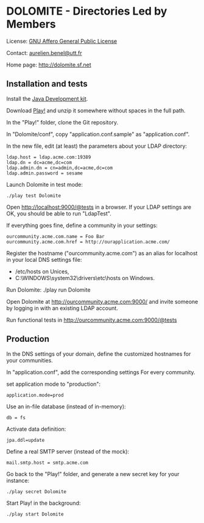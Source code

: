 DOLOMITE - Directories Led by Members
=====================================

License: [GNU Affero General Public License](http://www.gnu.org/licenses/agpl.html)

Contact: <aurelien.benel@utt.fr>

Home page: <http://dolomite.sf.net>

Installation and tests
----------------------

Install the [Java Development kit](http://www.oracle.com/technetwork/java/javase/downloads/).

Download [Play!](http://download.playframework.org/releases/play-1.1.1.zip) and unzip it somewhere without spaces in the full path.

In the "Play!" folder, clone the Git repository.

In "Dolomite/conf", copy "application.conf.sample" as "application.conf".

In the new file, edit (at least) the parameters about your LDAP directory:

    ldap.host = ldap.acme.com:19389
    ldap.dn = dc=acme,dc=com
    ldap.admin.dn = cn=admin,dc=acme,dc=com
    ldap.admin.password = sesame

Launch Dolomite in test mode:

    ./play test Dolomite

Open <http://localhost:9000/@tests> in a browser. If your LDAP settings are OK, you should be able to run "LdapTest".
    
If everything goes fine, define a community in your settings:

    ourcommunity.acme.com.name = Foo Bar
    ourcommunity.acme.com.href = http://ourapplication.acme.com/

Register the hostname ("ourcommunity.acme.com") as an alias for localhost in your local DNS settings file:

* /etc/hosts on Unices,
* C:\WINDOWS\system32\drivers\etc\hosts on Windows.

Run Dolomite:
    ./play run Dolomite

Open Dolomite at <http://ourcommunity.acme.com:9000/>
and invite someone by logging in with an existing LDAP account.

Run functional tests in <http://ourcommunity.acme.com:9000/@tests>


Production
----------

In the DNS settings of your domain, define the customized hostnames for your communities.

In "application.conf", add the corresponding settings For every community.

set application mode to "production":

    application.mode=prod

Use an in-file database (instead of in-memory):

    db = fs

Activate data definition:

    jpa.ddl=update

Define a real SMTP server (instead of the mock):

    mail.smtp.host = smtp.acme.com 

Go back to the "Play!" folder, and generate a new secret key for your instance:

    ./play secret Dolomite

Start Play! in the background:

    ./play start Dolomite

